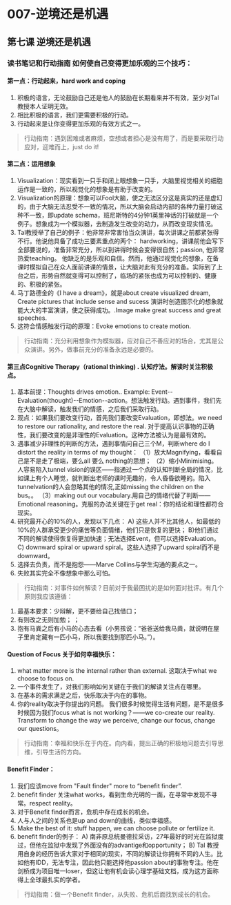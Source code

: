 # 007-逆境还是机遇
## 第七课 逆境还是机遇 
### 读书笔记和行动指南 如何使自己变得更加乐观的三个技巧：
####  第一点：行动起来，hard work and coping 
   1. 积极的语言，无论鼓励自己还是他人的鼓励在长期看来并不有效，至少对Tal教授本人证明无效。
   2. 相比积极的语言，我们更需要积极的行动。 
   3. 行动起来是让你变得更加乐观的有效方式之一。 
 > 行动指南：遇到困难或者麻烦，空想或者担心是没有用了，而是要采取行动应对，迎难而上，just do it! 
#### 第二点：运用想象
1. Visualization：现实看到一只手和闭上眼想象一只手，大脑里视觉相关的细胞运作是一致的，所以视觉化的想象是有助于改变的。 
2. Visualization的原理：想象可以Fool大脑，使之无法区分这是真实的还是虚幻的，由于大脑无法忍受不一致的情况，所以大脑会启动内部的各种力量打破这种不一致，即update schema，班尼斯特的4分钟1英里神话的打破就是一个例子。想象成为一个模拟器，去制造发生改变的动力，从而改变现实情况。 
3. Tal教授举了自己的例子：他非常非常害怕当众演讲，每次讲课之前都紧张得不行。他说他具备了成功三要素重点的两个：
hardworking，讲课前他会写下全部要说的，准备非常充分，所以到讲得时候会变得很自然；passion, 他非常热爱teaching。
他缺乏的是乐观和自信。然而，他通过视觉化的想象，在备课时模拟自己在众人面前讲课的情景，让大脑对此有充分的准备。实际到了上台之后，形势自然就变得可以控制了，临场的紧张也成为可以控制的、健康的、积极的紧张。 
4. 马丁路德金的《I have a dream》，就是about create visualized dream, Create pictures that include sense and sucess 演讲时创造图示化的想象就能大大的丰富演讲，使之获得成功。.Image make great success and great speeches.
5. 这符合情感触发行动的原理：Evoke emotions to create motion. 
> 行动指南：充分利用想象作为模拟器，应对自己不善应对的场合，尤其是公众演讲。另外，做事前充分的准备永远是必要的。 
#### 第三点Cognitive Therapy（rational thinking) . 认知疗法。解读时关注积极点。
1. 基本前提：Thoughts drives emotion.. Example: Event--Evaluation(thought)--Emotion--action。想法触发行动。遇到事件，我们先在大脑中解读，触发我们的情感，之后我们采取行动。 
2. 观点：如果我们要改变行动，首先我们要改变Evaluation，即想法。we need to restore our 
rationality, and restore the real. 对于提高认识事物的正确性，我们要改变的是非理性的Evaluation。这种方法被认为是最有效的。
3. 遇事减少非理性的判断的方法，遇到事情问自己三个M，判断where do I distort the reality in terms of my thought：
（1）放大Magnifying，看看自己是不是走了极端，要么all 要么 nothing的思想；
（2）缩小Minimising。 人容易陷入tunnel vision的误区——指通过一个点的认知判断全局的情况，比如课上有个人睡觉，就判断出老师的课时无趣的，令人昏昏欲睡的。陷入tunnelvation的人会忽略其他的情况,正如missing the children on the bus。。
（3）making out our vocabulary.用自己的情绪代替了判断——Emotional reasoning。克服的办法关键在于get real：你的结论和理性都符合现实。
4. 研究最开心的10%的人，发现以下几点：
    A) 这些人并不比其他人，如最低的10%的人群承受更少的痛苦等负面情绪，他们只是恢复的更快；
    B)他们通过不同的解读使得恢复得更加快速；无法选择Event，但可以选择Evaluation。
    C) downward spiral or upward spiral。这些人选择了upward spiral而不是downward。 
5. 选择去负责，而不是抱怨——Marve Collins与学生沟通的要点之一。 
6. 失败其实完全不像想象中那么可怕。
> 行动指南：对事件如何解读？目前对于我最困扰的是如何面对批评。有几个原则我应该遵循：
1. 最基本要求：少辩解，更不要给自己找借口；
2. 有则改之无则加勉； ；
3. 抱有马粪之后有小马的心态去看（小男孩说：“爸爸送给我马粪，就说明在屋子里肯定藏有一匹小马，所以我要找到那匹小马。”）。 

#### Question of Focus 关于如何幸福快乐： 
1. what matter more is the internal rather than external. 这取决于what we choose to focus on.
2. 一个事件发生了，对我们影响如何关键在于我们的解读关注点在哪里。
3. 在基本的需求满足之后，快乐取决于内在的事物。 
4. 你的reality取决于你提出的问题。
我们很多时候觉得生活有问题，是不是很多时候因为我们focus what is not working？——we co-create our reality. Transform to change the way we perceive, change our focus, change our questions。 
> 行动指南：幸福和快乐在于内在。向内看，提出正确的积极地问题去引导思维，引导生活的方向。 
#### Benefit Finder：
1. 我们应该move from "Fault finder" more to “benefit finder”. 
2. benefit finder 关注what works，看到生命光明的一面，在寻常中发现不寻常。respect reality。 
3. 对于Benefit finder而言，危机中存在成长的机会。 
4. 人与人之间的关系也是up and down的曲线，类似幸福感。 
5. Make the best of it: stuff happen, we can choose pollute or fertilize it. 
6. benefit finder的例子：
    A) 南非原总统曼德拉采访，27年最好的时光在监狱度过，但他在监狱中发现了外面没有的advantige和opportunity；
    B) Tal 教授用自身的经历告诉大家对于相同的现实，不同的解读让你拥有不同的人生。比如他有IDD，无法专注，因此他只能选择他passion about的事物专注。他在剑桥成为项目唯一loser，但这让他有机会读心理学基础文档，成为这方面称得上全球最扎实的学者。 
> 行动指南：做一个Benefit finder，从失败、危机后面找到成长的机会。

